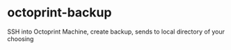# octoprint-backup
SSH into Octoprint Machine, create backup, sends to local directory of your choosing
